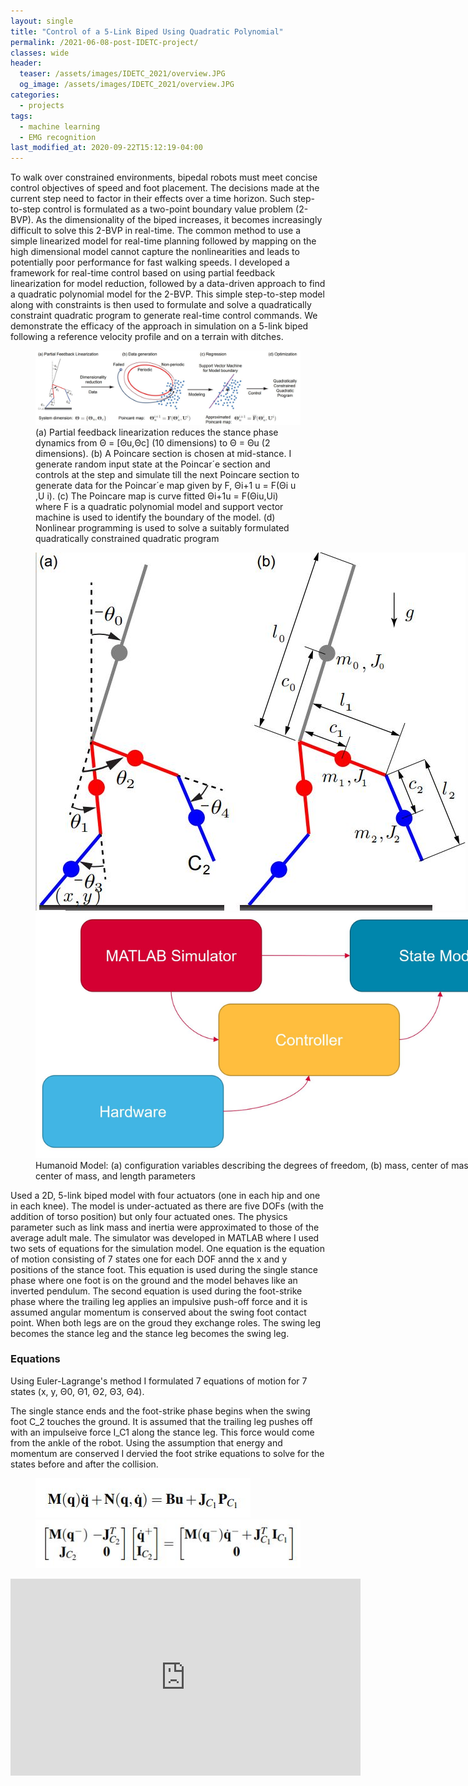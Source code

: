 ```yaml
---
layout: single
title: "Control of a 5-Link Biped Using Quadratic Polynomial"
permalink: /2021-06-08-post-IDETC-project/
classes: wide
header:
  teaser: /assets/images/IDETC_2021/overview.JPG
  og_image: /assets/images/IDETC_2021/overview.JPG
categories:
  - projects
tags:
  - machine learning
  - EMG recognition
last_modified_at: 2020-09-22T15:12:19-04:00
---
```


To walk over constrained environments, bipedal robots must meet concise control objectives of speed and foot placement. The decisions made at the current step need to factor in their effects over a time horizon. Such step-to-step control is formulated as a two-point boundary value problem (2-BVP). As the dimensionality of the biped increases, it becomes increasingly
difficult to solve this 2-BVP in real-time. The common method to use a simple linearized model for real-time planning followed by mapping on the high dimensional model cannot capture the
nonlinearities and leads to potentially poor performance for fast walking speeds. I developed a framework for real-time control based on using partial feedback linearization for model reduction, followed by a data-driven approach to find a quadratic polynomial model for the 2-BVP. This simple step-to-step model along with constraints is then used to formulate and solve a quadratically constraint quadratic program to generate real-time control commands. We demonstrate the efficacy of the approach in simulation on a 5-link biped following a reference velocity profile and on a terrain with ditches.

<figure>
    <a href="/assets/images/IDETC_2021/overview.JPG"><img src="/assets/images/IDETC_2021/overview.JPG"></a>
    <figcaption>(a) Partial feedback linearization reduces the stance phase dynamics from Θ = [Θu,Θc] (10 dimensions) to Θ = Θu (2 dimensions). (b) A Poincare section is chosen at mid-stance. I generate random input state at the Poincar´e section and controls at the step and simulate till the next Poincare section to generate data for the Poincar´e map given by F, Θi+1 u = F(Θi u ,U i). (c) The Poincare map is curve fitted Θi+1u = F(Θiu,Ui) where F is a quadratic polynomial model and support vector machine is used to identify the boundary of the model. (d) Nonlinear programming is used to solve a suitably formulated quadratically constrained quadratic program</figcaption>
</figure>


  <center>
  <figure style="width:800px; text-align:left;" class="half"> 
      <a href="/assets/images/IDETC_2021/humanoid_2D.JPG"><img src="/assets/images/IDETC_2021/humanoid_2D.JPG"></a>
      <a href="/assets/images/IDETC_2021/humanoid_2D.JPG"><img src="/assets/images/IDETC_2021/MATLAB_sim_diagram.JPG"></a>
      <figcaption>Humanoid Model: (a) configuration variables describing the degrees of freedom, (b) mass, center of mass, inertia about center of mass, and length parameters </figcaption>
  </figure>
  </center>


Used a 2D, 5-link biped model with four actuators (one in each hip and one in each knee). The model is under-actuated as there are five DOFs (with the addition of torso position) but only four actuated ones. The physics parameter such as link mass and inertia were approximated to those of the average adult male. The simulator was developed in MATLAB where I used two sets of equations for the simulation model. One equation is the equation of motion consisting of 7 states one for each DOF annd the x and y positions of the stance foot. This equation is used during the single stance phase where one foot is on the ground and the model behaves like an inverted pendulum. The second equation is used during the foot-strike phase where the trailing leg applies an impulsive push-off force and it is assumed angular momentum is conserved about the swing foot contact point. When both legs are on the groud they exchange roles. The swing leg becomes the stance leg and the stance leg becomes the swing leg.

### Equations

Using Euler-Lagrange's method I formulated 7 equations of motion for 7 states (x, y, Θ0, Θ1, Θ2, Θ3, Θ4).

The single stance ends and the foot-strike phase begins when the swing foot C_2 touches the ground. It is assumed that the trailing leg pushes off with an impulseive force I_C1 along the stance leg. This force would come from the ankle of the robot. Using the assumption that energy and momentum are conserved I dervied the foot strike equations to solve for the states before and after the collision. 

<figure class="half">
    <a href="/assets/images/IDETC_2021/Euler-Lagrange.JPG"><img src="/assets/images/IDETC_2021/Euler-Lagrange.JPG"></a>
    <a href="/assets/images/IDETC_2021/foot-strike-eq.JPG"><img src="/assets/images/IDETC_2021/foot-strike-eq.JPG"></a>
    <figcaption></figcaption>
</figure>

<iframe width="560" height="315" src="https://www.youtube.com/embed/-UL-wkv4XF8" title="YouTube video player" frameborder="0" allow="accelerometer; autoplay; clipboard-write; encrypted-media; gyroscope; picture-in-picture" allowfullscreen></iframe>






